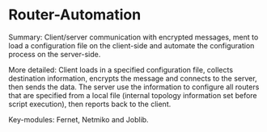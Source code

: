 # Router-Automation
Summary: 
Client/server communication with encrypted messages, ment to load a configuration file on the client-side and automate the configuration process on the server-side.

More detailed:
Client loads in a specified configuration file, collects destination information, encrypts the message and connects to the server, then sends the data. 
The server use the information to configure all routers that are specified from a local file (internal topology information set before script execution), 
then reports back to the client. 

Key-modules: Fernet, Netmiko and Joblib.
